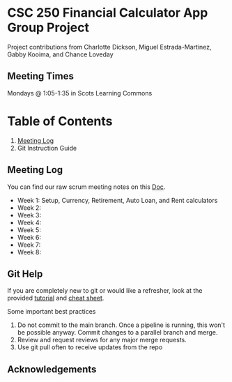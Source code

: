 # CSC 250 Financial Calculator App Group Project
Project contributions from Charlotte Dickson, Miguel Estrada-Martinez, Gabby Kooima, and Chance Loveday


## Meeting Times
Mondays @ 1:05-1:35 in Scots Learning Commons

# Table of Contents
1. [Meeting Log](#meeting-log)
2. Git Instruction Guide

## Meeting Log
You can find our raw scrum meeting notes on this [Doc](https://docs.google.com/document/d/186sFJ5CEYuIAW5VwEVB9jGG7WRSMWNhgxJHnDDDW--M/edit).
- Week 1: Setup, Currency, Retirement, Auto Loan, and Rent calculators
- Week 2:
- Week 3:
- Week 4:
- Week 5:
- Week 6:
- Week 7:
- Week 8:

## Git Help
If you are completely new to git or would like a refresher, look at the provided [tutorial](https://youtu.be/8JJ101D3knE?feature=shared) and [cheat sheet](education.github.com/git-cheat-sheet-education.pdf).

Some important best practices
1) Do not commit to the main branch. Once a pipeline is running, this won't be possible anyway. Commit changes to a parallel branch and merge.
2) Review and request reviews for any major merge requests.
3) Use git pull often to receive updates from the repo

## Acknowledgements
